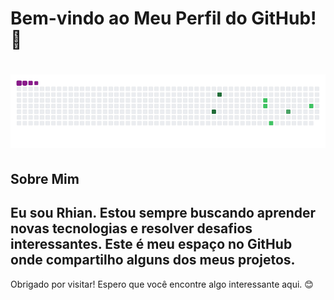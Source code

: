 # Bem-vindo ao Meu Perfil do GitHub! 👋

# ![snake gif](https://github.com/RhianGomes/RhianGomes/blob/output/github-contribution-grid-snake.gif)



## Sobre Mim
Eu sou Rhian. Estou sempre buscando aprender novas tecnologias e resolver desafios interessantes. Este é meu espaço no GitHub onde compartilho alguns dos meus projetos.
---
Obrigado por visitar! Espero que você encontre algo interessante aqui. 😊
